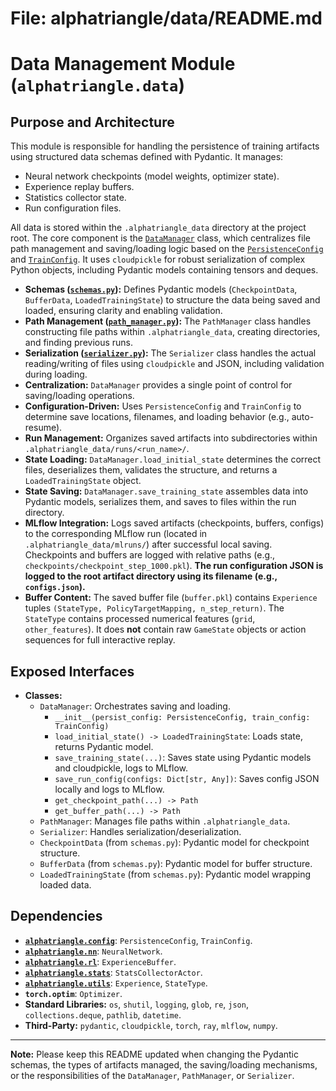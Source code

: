 # File: alphatriangle/data/README.md

# Data Management Module (`alphatriangle.data`)

## Purpose and Architecture

This module is responsible for handling the persistence of training artifacts using structured data schemas defined with Pydantic. It manages:

-   Neural network checkpoints (model weights, optimizer state).
-   Experience replay buffers.
-   Statistics collector state.
-   Run configuration files.

All data is stored within the `.alphatriangle_data` directory at the project root. The core component is the [`DataManager`](data_manager.py) class, which centralizes file path management and saving/loading logic based on the [`PersistenceConfig`](../config/persistence_config.py) and [`TrainConfig`](../config/train_config.py). It uses `cloudpickle` for robust serialization of complex Python objects, including Pydantic models containing tensors and deques.

-   **Schemas ([`schemas.py`](schemas.py)):** Defines Pydantic models (`CheckpointData`, `BufferData`, `LoadedTrainingState`) to structure the data being saved and loaded, ensuring clarity and enabling validation.
-   **Path Management ([`path_manager.py`](path_manager.py)):** The `PathManager` class handles constructing file paths within `.alphatriangle_data`, creating directories, and finding previous runs.
-   **Serialization ([`serializer.py`](serializer.py)):** The `Serializer` class handles the actual reading/writing of files using `cloudpickle` and JSON, including validation during loading.
-   **Centralization:** `DataManager` provides a single point of control for saving/loading operations.
-   **Configuration-Driven:** Uses `PersistenceConfig` and `TrainConfig` to determine save locations, filenames, and loading behavior (e.g., auto-resume).
-   **Run Management:** Organizes saved artifacts into subdirectories within `.alphatriangle_data/runs/<run_name>/`.
-   **State Loading:** `DataManager.load_initial_state` determines the correct files, deserializes them, validates the structure, and returns a `LoadedTrainingState` object.
-   **State Saving:** `DataManager.save_training_state` assembles data into Pydantic models, serializes them, and saves to files within the run directory.
-   **MLflow Integration:** Logs saved artifacts (checkpoints, buffers, configs) to the corresponding MLflow run (located in `.alphatriangle_data/mlruns/`) after successful local saving. Checkpoints and buffers are logged with relative paths (e.g., `checkpoints/checkpoint_step_1000.pkl`). **The run configuration JSON is logged to the root artifact directory using its filename (e.g., `configs.json`).**
-   **Buffer Content:** The saved buffer file (`buffer.pkl`) contains `Experience` tuples `(StateType, PolicyTargetMapping, n_step_return)`. The `StateType` contains processed numerical features (`grid`, `other_features`). It does **not** contain raw `GameState` objects or action sequences for full interactive replay.

## Exposed Interfaces

-   **Classes:**
    -   `DataManager`: Orchestrates saving and loading.
        -   `__init__(persist_config: PersistenceConfig, train_config: TrainConfig)`
        -   `load_initial_state() -> LoadedTrainingState`: Loads state, returns Pydantic model.
        -   `save_training_state(...)`: Saves state using Pydantic models and cloudpickle, logs to MLflow.
        -   `save_run_config(configs: Dict[str, Any])`: Saves config JSON locally and logs to MLflow.
        -   `get_checkpoint_path(...) -> Path`
        -   `get_buffer_path(...) -> Path`
    -   `PathManager`: Manages file paths within `.alphatriangle_data`.
    -   `Serializer`: Handles serialization/deserialization.
    -   `CheckpointData` (from `schemas.py`): Pydantic model for checkpoint structure.
    -   `BufferData` (from `schemas.py`): Pydantic model for buffer structure.
    -   `LoadedTrainingState` (from `schemas.py`): Pydantic model wrapping loaded data.

## Dependencies

-   **[`alphatriangle.config`](../config/README.md)**: `PersistenceConfig`, `TrainConfig`.
-   **[`alphatriangle.nn`](../nn/README.md)**: `NeuralNetwork`.
-   **[`alphatriangle.rl`](../rl/README.md)**: `ExperienceBuffer`.
-   **[`alphatriangle.stats`](../stats/README.md)**: `StatsCollectorActor`.
-   **[`alphatriangle.utils`](../utils/README.md)**: `Experience`, `StateType`.
-   **`torch.optim`**: `Optimizer`.
-   **Standard Libraries:** `os`, `shutil`, `logging`, `glob`, `re`, `json`, `collections.deque`, `pathlib`, `datetime`.
-   **Third-Party:** `pydantic`, `cloudpickle`, `torch`, `ray`, `mlflow`, `numpy`.

---

**Note:** Please keep this README updated when changing the Pydantic schemas, the types of artifacts managed, the saving/loading mechanisms, or the responsibilities of the `DataManager`, `PathManager`, or `Serializer`.